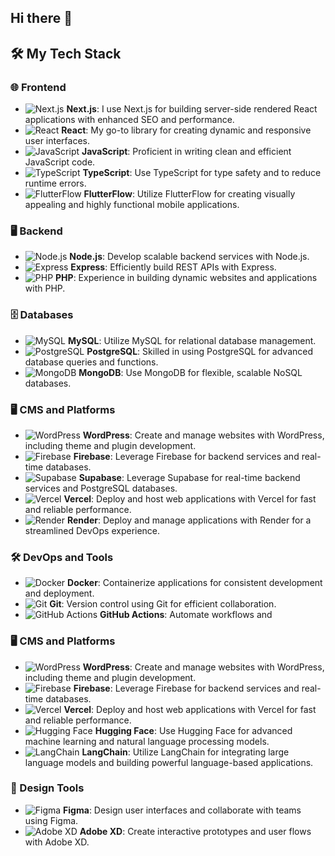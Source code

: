 ## Hi there 👋

<!--
**Shashankphatkure/shashankphatkure** is a ✨ _special_ ✨ repository because its `README.md` (this file) appears on your GitHub profile.

Here are some ideas to get you started:

- 🔭 I’m currently working on ...
- 🌱 I’m currently learning ...
- 👯 I’m looking to collaborate on ...
- 🤔 I’m looking for help with ...
- 💬 Ask me about ...
- 📫 How to reach me: ...
- 😄 Pronouns: ...
- ⚡ Fun fact: ...
-->

## 🛠️ My Tech Stack

### 🌐 Frontend
- ![Next.js](https://img.shields.io/badge/-Next.js-000000?style=flat&logo=next.js) **Next.js**: I use Next.js for building server-side rendered React applications with enhanced SEO and performance.
- ![React](https://img.shields.io/badge/-React-61DAFB?style=flat&logo=react&logoColor=white) **React**: My go-to library for creating dynamic and responsive user interfaces.
- ![JavaScript](https://img.shields.io/badge/-JavaScript-F7DF1E?style=flat&logo=javascript&logoColor=black) **JavaScript**: Proficient in writing clean and efficient JavaScript code.
- ![TypeScript](https://img.shields.io/badge/-TypeScript-007ACC?style=flat&logo=typescript&logoColor=white) **TypeScript**: Use TypeScript for type safety and to reduce runtime errors.
- ![FlutterFlow](https://img.shields.io/badge/-FlutterFlow-02569B?style=flat&logo=flutter) **FlutterFlow**: Utilize FlutterFlow for creating visually appealing and highly functional mobile applications.

### 🖥️ Backend
- ![Node.js](https://img.shields.io/badge/-Node.js-339933?style=flat&logo=node.js&logoColor=white) **Node.js**: Develop scalable backend services with Node.js.
- ![Express](https://img.shields.io/badge/-Express-000000?style=flat&logo=express&logoColor=white) **Express**: Efficiently build REST APIs with Express.
- ![PHP](https://img.shields.io/badge/-PHP-777BB4?style=flat&logo=php&logoColor=white) **PHP**: Experience in building dynamic websites and applications with PHP.

### 🗄️ Databases
- ![MySQL](https://img.shields.io/badge/-MySQL-4479A1?style=flat&logo=mysql&logoColor=white) **MySQL**: Utilize MySQL for relational database management.
- ![PostgreSQL](https://img.shields.io/badge/-PostgreSQL-336791?style=flat&logo=postgresql&logoColor=white) **PostgreSQL**: Skilled in using PostgreSQL for advanced database queries and functions.
- ![MongoDB](https://img.shields.io/badge/-MongoDB-47A248?style=flat&logo=mongodb&logoColor=white) **MongoDB**: Use MongoDB for flexible, scalable NoSQL databases.


### 🖥️ CMS and Platforms
- ![WordPress](https://img.shields.io/badge/-WordPress-21759B?style=flat&logo=wordpress&logoColor=white) **WordPress**: Create and manage websites with WordPress, including theme and plugin development.
- ![Firebase](https://img.shields.io/badge/-Firebase-FFCA28?style=flat&logo=firebase&logoColor=black) **Firebase**: Leverage Firebase for backend services and real-time databases.
- ![Supabase](https://img.shields.io/badge/-Supabase-3ECF8E?style=flat&logo=supabase&logoColor=white) **Supabase**: Leverage Supabase for real-time backend services and PostgreSQL databases.
- ![Vercel](https://img.shields.io/badge/-Vercel-000000?style=flat&logo=vercel&logoColor=white) **Vercel**: Deploy and host web applications with Vercel for fast and reliable performance.
- ![Render](https://img.shields.io/badge/-Render-009688?style=flat&logo=render&logoColor=white) **Render**: Deploy and manage applications with Render for a streamlined DevOps experience.

### 🛠️ DevOps and Tools
- ![Docker](https://img.shields.io/badge/-Docker-2496ED?style=flat&logo=docker&logoColor=white) **Docker**: Containerize applications for consistent development and deployment.
- ![Git](https://img.shields.io/badge/-Git-F05032?style=flat&logo=git&logoColor=white) **Git**: Version control using Git for efficient collaboration.
- ![GitHub Actions](https://img.shields.io/badge/-GitHub_Actions-2088FF?style=flat&logo=github-actions&logoColor=white) **GitHub Actions**: Automate workflows and

### 🖥️ CMS and Platforms
- ![WordPress](https://img.shields.io/badge/-WordPress-21759B?style=flat&logo=wordpress&logoColor=white) **WordPress**: Create and manage websites with WordPress, including theme and plugin development.
- ![Firebase](https://img.shields.io/badge/-Firebase-FFCA28?style=flat&logo=firebase&logoColor=black) **Firebase**: Leverage Firebase for backend services and real-time databases.
- ![Vercel](https://img.shields.io/badge/-Vercel-000000?style=flat&logo=vercel&logoColor=white) **Vercel**: Deploy and host web applications with Vercel for fast and reliable performance.
- ![Hugging Face](https://img.shields.io/badge/-Hugging_Face-FFAA00?style=flat&logo=huggingface&logoColor=white) **Hugging Face**: Use Hugging Face for advanced machine learning and natural language processing models.
- ![LangChain](https://img.shields.io/badge/-LangChain-FF6347?style=flat&logo=chain&logoColor=white) **LangChain**: Utilize LangChain for integrating large language models and building powerful language-based applications.

### 🎨 Design Tools
- ![Figma](https://img.shields.io/badge/-Figma-F24E1E?style=flat&logo=figma&logoColor=white) **Figma**: Design user interfaces and collaborate with teams using Figma.
- ![Adobe XD](https://img.shields.io/badge/-Adobe_XD-FF61F6?style=flat&logo=adobe-xd&logoColor=white) **Adobe XD**: Create interactive prototypes and user flows with Adobe XD.

